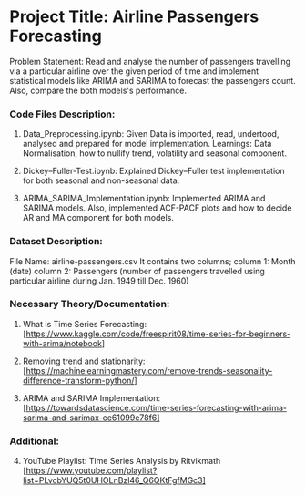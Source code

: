 # Project Title: Airline Passengers Forecasting

Problem Statement: Read and analyse the number of passengers travelling via a particular airline over the given period of time and implement statistical models like ARIMA and SARIMA to forecast the passengers count. Also, compare the both models's performance.

### Code Files Description:
1. Data_Preprocessing.ipynb:
Given Data is imported, read, undertood, analysed and prepared for model implementation.
Learnings: Data Normalisation, how to nullify trend, volatility and seasonal component.

2. Dickey–Fuller-Test.ipynb:
Explained Dickey–Fuller test implementation for both seasonal and non-seasonal data.

3. ARIMA_SARIMA_Implementation.ipynb: 
Implemented ARIMA and SARIMA models. Also, implemented ACF-PACF plots and how to decide AR and MA component for both models.

### Dataset Description:
File Name: airline-passengers.csv
It contains two columns; 
    column 1: Month (date) 
    column 2: Passengers (number of passengers travelled using particular airline during Jan. 1949 till Dec. 1960)

### Necessary Theory/Documentation:
1. What is Time Series Forecasting: [https://www.kaggle.com/code/freespirit08/time-series-for-beginners-with-arima/notebook]

2. Removing trend and stationarity: [https://machinelearningmastery.com/remove-trends-seasonality-difference-transform-python/]

3. ARIMA and SARIMA Implementation: [https://towardsdatascience.com/time-series-forecasting-with-arima-sarima-and-sarimax-ee61099e78f6]

### Additional:
4. YouTube Playlist: Time Series Analysis by Ritvikmath [https://www.youtube.com/playlist?list=PLvcbYUQ5t0UHOLnBzl46_Q6QKtFgfMGc3]
